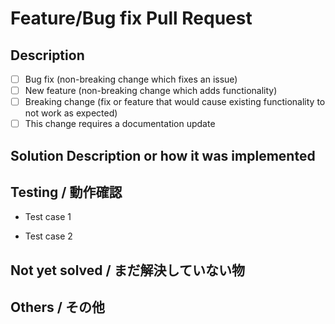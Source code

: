 # Feature/Bug fix Pull Request

## Description

<!--
Please delete options that are not relevant.
-->

- [ ] Bug fix (non-breaking change which fixes an issue)
- [ ] New feature (non-breaking change which adds functionality)
- [ ] Breaking change (fix or feature that would cause existing functionality to not work as expected)
- [ ] This change requires a documentation update

## Solution Description or how it was implemented

<!--
Short description of the solution implemented or the files changed
-->

## Testing / 動作確認

- Test case 1

- Test case 2

## Not yet solved / まだ解決していない物

<!-- Not yet resolved issues if there are. Or problems that cannot be solved with this fix or feature. -->

## Others / その他

<!-- If you have anything else to add. -->
